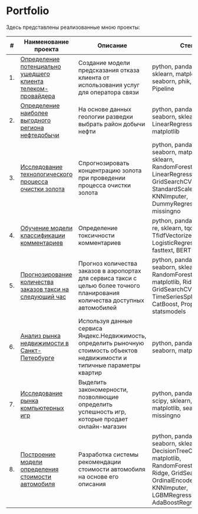 # Portfolio
Здесь представлены реализованные мною проекты:

| #    | Наименование проекта                | Описание                                                     | Стек                                                         |
| ---- | ------------------------------------------------------------ | ------------------------------------------------------------ | ------------------------------------------------------------ |
| 1.   | [Определение потенциально ушедшего клиента телеком-провайдера](https://github.com/AlexeyShuvalov/Portfolio/tree/main/Departed%20customers%20Telecom) | Создание модели предсказания отказа <br/>клиента от использования услуг для оператора связи | python, pandas, numpy, sklearn, matplotlib, seaborn, phik, Catboost, Pipeline       |
| 2.   | [Определение наиболее выгодного региона нефтедобычи](https://github.com/AlexeyShuvalov/Portfolio/tree/main/Oil%20production) | На основе данных геологии разведки выбрать район добычи нефти | python, pandas, numpy, seaborn, sklearn, LinearRegression, matplotlib |
| 3.   | [Исследование технологического процесса очистки золота](https://github.com/AlexeyShuvalov/Portfolio/tree/main/Gold) | Спрогнозировать концентрацию золота при проведении процесса очистки золота             | python, pandas, numpy, seaborn, matplotlib, sklearn, RandomForestRegressor, LinearRegression, Ridge, GridSearchCV, StandardScaler, KNNImputer, DummyRegressor, missingno |
  | 4.   | [Обучение модели классификации комментариев](https://github.com/AlexeyShuvalov/Portfolio/tree/main/Comment_classification) | Определение токсичности комментариев | python, pandas, numpy, re, sklearn, tqdm, TfidfVectorizer, LogisticRegression, fasttext, BERT       |
| 5.   | [Прогнозирование количества заказов такси на следующий час](https://github.com/AlexeyShuvalov/Portfolio/tree/main/Cab%20order%20forecast) | Прогноз количества заказов в аэропортах <br/>для сервиса такси с целью более точного планирования количества доступных <br/>автомобилей | python, pandas, numpy, seaborn, sklearn, RandomForestRegressor, matplotlib, Ridge, GridSearchCV, TimeSeriesSplit, CatBoost, Prophet, statsmodels |
| 6.   | [Анализ рынка недвижимости в Санкт-Петербурге](https://github.com/AlexeyShuvalov/Portfolio/tree/main/Real%20estate%20market%20analysis) | Используя данные сервиса Яндекс.Недвижимость, определить рыночную стоимость объектов недвижимости и типичные параметры квартир             | python, pandas, numpy, seaborn, matplotlib  |
| 7.   | [Исследование рынка компьютерных игр](https://github.com/AlexeyShuvalov/Portfolio/tree/main/Computer%20games%20market%20analysis) | Выделить закономерности, позволяющие определить успешность игр, которые продает онлайн-магазин | python, pandas, numpy, scipy, sklearn, matplotlib, seaborn, missingno       |
| 8.   | [Построение модели определения стоимости автомобиля](https://github.com/AlexeyShuvalov/Portfolio/tree/main/Car%20value%20prediction) | Разработка системы рекомендации стоимости автомобиля на основе его описания | python, pandas, numpy, seaborn, sklearn, DecisionTreeClassifier, matplotlib, RandomForestRegressor, Ridge, GridSearchCV, OrdinalEncoder, KNNImputer, LGBMRegressor, AdaBoostRegressor |
